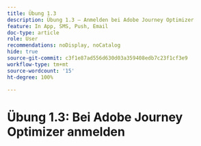 ```yaml
---
title: Übung 1.3
description: Übung 1.3 – Anmelden bei Adobe Journey Optimizer
feature: In App, SMS, Push, Email
doc-type: article
role: User
recommendations: noDisplay, noCatalog
hide: true
source-git-commit: c3f1e87ad556d630d03a359408edb7c23f1cf3e9
workflow-type: tm+mt
source-wordcount: '15'
ht-degree: 100%

---
```



# Übung 1.3: Bei Adobe Journey Optimizer anmelden

